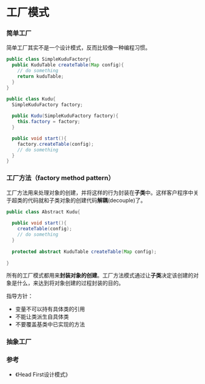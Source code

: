 # 工厂模式

### 简单工厂
简单工厂其实不是一个设计模式，反而比较像一种编程习惯。
```Java
public class SimpleKuduFactory{
  public KuduTable createTable(Map config){
    // do something
    return kuduTable;
  }
}

public class Kudu{
  SimpleKuduFactory factory;
  
  public Kudu(SimpleKuduFactory factory){
    this.factory = factory;
  }

  public void start(){
    factory.createTable(config);
    // do something
  }
}

```

### 工厂方法（factory method pattern）
工厂方法用来处理对象的创建，并将这样的行为封装在**子类**中。这样客户程序中关于超类的代码就和子类对象的创建代码**解耦**(decouple)了。
```Java
public class Abstract Kudu{
  
  public void start(){
    createTable(config);
    // do something
  } 
  
  protected abstract KuduTable createTable(Map config);
  
}
```
所有的工厂模式都用来**封装对象的创建**。工厂方法模式通过让**子类**决定该创建的对象是什么，来达到将对象创建的过程封装的目的。

指导方针：
- 变量不可以持有具体类的引用
- 不能让类派生自具体类
- 不要覆盖基类中已实现的方法

### 抽象工厂



### 参考
- 《Head First设计模式》





